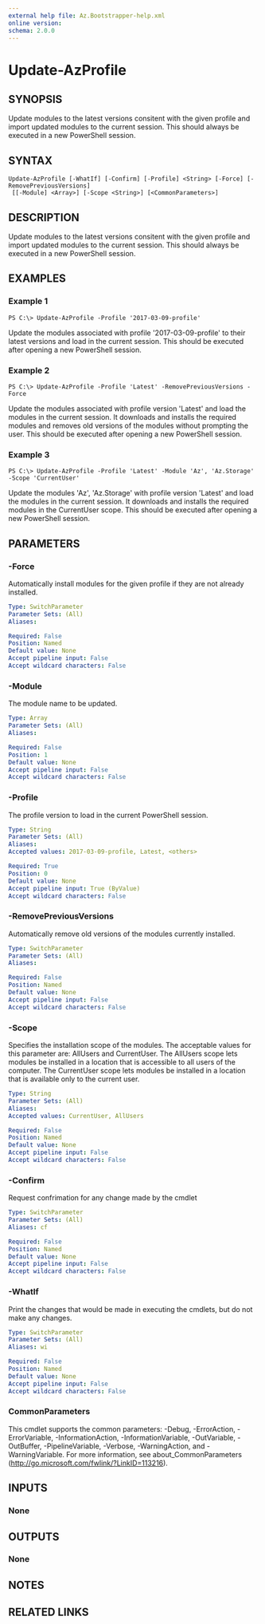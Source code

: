 ```yaml
---
external help file: Az.Bootstrapper-help.xml
online version: 
schema: 2.0.0
---
```


# Update-AzProfile

## SYNOPSIS
Update modules to the latest versions consitent with the given profile and import updated modules to the current session. This should always be executed in a new PowerShell session.

## SYNTAX

```
Update-AzProfile [-WhatIf] [-Confirm] [-Profile] <String> [-Force] [-RemovePreviousVersions]
 [[-Module] <Array>] [-Scope <String>] [<CommonParameters>]
```

## DESCRIPTION
Update modules to the latest versions consitent with the given profile and import updated modules to the current session. This should always be executed in a new PowerShell session.

## EXAMPLES

### Example 1
```
PS C:\> Update-AzProfile -Profile '2017-03-09-profile'
```

Update the modules associated with profile '2017-03-09-profile' to their latest versions and load in the current session.  This should be executed after opening a new PowerShell session.

### Example 2
```
PS C:\> Update-AzProfile -Profile 'Latest' -RemovePreviousVersions -Force
```

Update the modules associated with profile version 'Latest' and load the modules in the current session. It downloads and installs the required modules and removes old versions of the modules without prompting the user. This should be executed after opening a new PowerShell session.

### Example 3
```
PS C:\> Update-AzProfile -Profile 'Latest' -Module 'Az', 'Az.Storage' -Scope 'CurrentUser'
```

Update the modules 'Az', 'Az.Storage'  with profile version 'Latest' and load the modules in the current session. It downloads and installs the required modules in the CurrentUser scope. This should be executed after opening a new PowerShell session.

## PARAMETERS

### -Force
Automatically install modules for the given profile if they are not already installed.

```yaml
Type: SwitchParameter
Parameter Sets: (All)
Aliases: 

Required: False
Position: Named
Default value: None
Accept pipeline input: False
Accept wildcard characters: False
```

### -Module
The module name to be updated.

```yaml
Type: Array
Parameter Sets: (All)
Aliases: 

Required: False
Position: 1
Default value: None
Accept pipeline input: False
Accept wildcard characters: False
```

### -Profile
The profile version to load in the current PowerShell session.

```yaml
Type: String
Parameter Sets: (All)
Aliases: 
Accepted values: 2017-03-09-profile, Latest, <others>

Required: True
Position: 0
Default value: None
Accept pipeline input: True (ByValue)
Accept wildcard characters: False
```

### -RemovePreviousVersions
Automatically remove old versions of the modules currently installed.

```yaml
Type: SwitchParameter
Parameter Sets: (All)
Aliases: 

Required: False
Position: Named
Default value: None
Accept pipeline input: False
Accept wildcard characters: False
```

### -Scope
Specifies the installation scope of the modules. The acceptable values for this parameter are: AllUsers and CurrentUser.
The AllUsers scope lets modules be installed in a location that is accessible to all users of the computer.
The CurrentUser scope lets modules be installed in a location that is available only to the current user.

```yaml
Type: String
Parameter Sets: (All)
Aliases: 
Accepted values: CurrentUser, AllUsers

Required: False
Position: Named
Default value: None
Accept pipeline input: False
Accept wildcard characters: False
```

### -Confirm
Request confrimation for any change made by the cmdlet

```yaml
Type: SwitchParameter
Parameter Sets: (All)
Aliases: cf

Required: False
Position: Named
Default value: None
Accept pipeline input: False
Accept wildcard characters: False
```

### -WhatIf
Print the changes that would be made in executing the cmdlets, but do not make any changes.

```yaml
Type: SwitchParameter
Parameter Sets: (All)
Aliases: wi

Required: False
Position: Named
Default value: None
Accept pipeline input: False
Accept wildcard characters: False
```

### CommonParameters
This cmdlet supports the common parameters: -Debug, -ErrorAction, -ErrorVariable, -InformationAction, -InformationVariable, -OutVariable, -OutBuffer, -PipelineVariable, -Verbose, -WarningAction, and -WarningVariable. For more information, see about_CommonParameters (http://go.microsoft.com/fwlink/?LinkID=113216).

## INPUTS

### None

## OUTPUTS

### None

## NOTES

## RELATED LINKS

